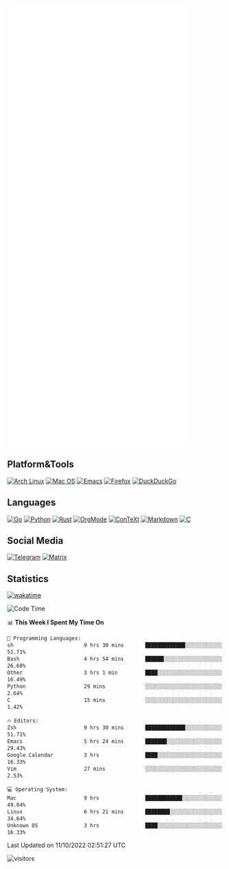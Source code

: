 ![Metrics](https://github.com/SteamedFish/SteamedFish/blob/master/github-metrics.svg)

## Platform&Tools

[![Arch Linux](https://img.shields.io/badge/ArchLinux-1793D1?logo=arch-linux&logoColor=fff&style=flat-square)](https://archlinux.org/)
[![Mac OS](https://img.shields.io/badge/MacOS-000000?style=flat-square&logo=macos&logoColor=F0F0F0)](https://www.apple.com/macos/)
[![Emacs](https://img.shields.io/badge/Emacs-%237F5AB6.svg?&style=flat-square&logo=gnu-emacs&logoColor=white)](https://www.gnu.org/software/emacs/)
[![Firefox](https://img.shields.io/badge/Firefox-FF7139?style=flat-square&logo=Firefox-Browser&logoColor=white)](https://firefox.com/)
[![DuckDuckGo](https://img.shields.io/badge/DuckDuckGo-DE5833?style=flat-square&logo=DuckDuckGo&logoColor=white)](https://duckduckgo.com/)

## Languages

[![Go](https://img.shields.io/badge/Golang-%2300ADD8.svg?style=flat-square&logo=go&logoColor=white)](https://golang.org/)
[![Python](https://img.shields.io/badge/Python-3670A0?style=flat-square&logo=python&logoColor=ffdd54)](https://www.python.org/)
[![Rust](https://img.shields.io/badge/Rust-%23000000.svg?style=flat-square&logo=rust&logoColor=white)](https://www.rust-lang.org/)
[![OrgMode](https://img.shields.io/badge/OrgMode-%23000000.svg?style=flat-square&logo=org&logoColor=white)](https://orgmode.org/)
[![ConTeXt](https://img.shields.io/badge/ConTeXt-%23008080.svg?style=flat-square&logo=latex&logoColor=white)](https://contextgarden.net/)
[![Markdown](https://img.shields.io/badge/MarkDown-%23000000.svg?style=flat-square&logo=markdown&logoColor=white)](https://daringfireball.net/projects/markdown/)
[![C](https://img.shields.io/badge/C-%2300599C.svg?style=flat-square&logo=c&logoColor=white)](https://www.iso.org/standard/74528.html)

## Social Media
[![Telegram](https://img.shields.io/badge/SteamedFish-2CA5E0?style=social&logo=telegram&logoColor=white)](https://t.me/SteamedFish)
[![Matrix](https://img.shields.io/badge/SteamedFish-2CA5E0?style=social&logo=matrix&logoColor=black)](https://matrix.to/#/@i:steamedfish.org)

## Statistics
[![wakatime](https://wakatime.com/badge/user/168280d6-fcf2-4b4f-ad3a-dc4612f35b38.svg)](https://wakatime.com/@168280d6-fcf2-4b4f-ad3a-dc4612f35b38)

<!--START_SECTION:waka-->
![Code Time](http://img.shields.io/badge/Code%20Time-2%2C052%20hrs%2033%20mins-blue)

📊 **This Week I Spent My Time On** 

```text
💬 Programming Languages: 
sh                       9 hrs 30 mins       █████████████░░░░░░░░░░░░   51.71% 
Bash                     4 hrs 54 mins       ██████░░░░░░░░░░░░░░░░░░░   26.68% 
Other                    3 hrs 1 min         ████░░░░░░░░░░░░░░░░░░░░░   16.49% 
Python                   29 mins             ░░░░░░░░░░░░░░░░░░░░░░░░░   2.64% 
C                        15 mins             ░░░░░░░░░░░░░░░░░░░░░░░░░   1.42%

🔥 Editors: 
Zsh                      9 hrs 30 mins       █████████████░░░░░░░░░░░░   51.71% 
Emacs                    5 hrs 24 mins       ███████░░░░░░░░░░░░░░░░░░   29.43% 
Google Calendar          3 hrs               ████░░░░░░░░░░░░░░░░░░░░░   16.33% 
Vim                      27 mins             ░░░░░░░░░░░░░░░░░░░░░░░░░   2.53%

💻 Operating System: 
Mac                      9 hrs               ████████████░░░░░░░░░░░░░   49.04% 
Linux                    6 hrs 21 mins       ████████░░░░░░░░░░░░░░░░░   34.64% 
Unknown OS               3 hrs               ████░░░░░░░░░░░░░░░░░░░░░   16.33%

```


 Last Updated on 11/10/2022 02:51:27 UTC
<!--END_SECTION:waka-->

![visitors](https://visitor-badge.laobi.icu/badge?page_id=SteamedFish.SteamedFish)
